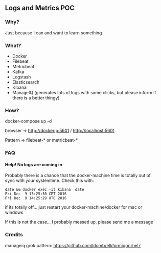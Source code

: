 ## Logs and Metrics POC


### Why?
Just because I can and want to learn something

### What?
* Docker
* Filebeat
* Metricbeat
* Kafka
* Logstash
* Elasticsearch
* Kibana
* ManageIQ (generates lots of logs with some clicks, but please inform if there is a better thingy)

### How?

docker-compose up -d

browser -> [http://dockerip:5601](http://dockerip:5601) / [http://localhost:5601](http://localhost:5601)

Pattern -> filebeat-* or metricbeat-*


### FAQ

#### Help! No logs are coming in
Probably there is a chance that the docker-machine time is totally out of sync with your systemtime. Check this with:
```
date && docker exec -it kibana  date
Fri Dec  9 15:25:30 CET 2016
Fri Dec  9 14:25:29 UTC 2016
```

if its totally off... just restart your docker-machine/docker for mac or windows

If this is not the case... I probably messed up, please send me a message

### Credits
manageiq grok pattern: https://github.com/ldomb/elkformiqonrhel7